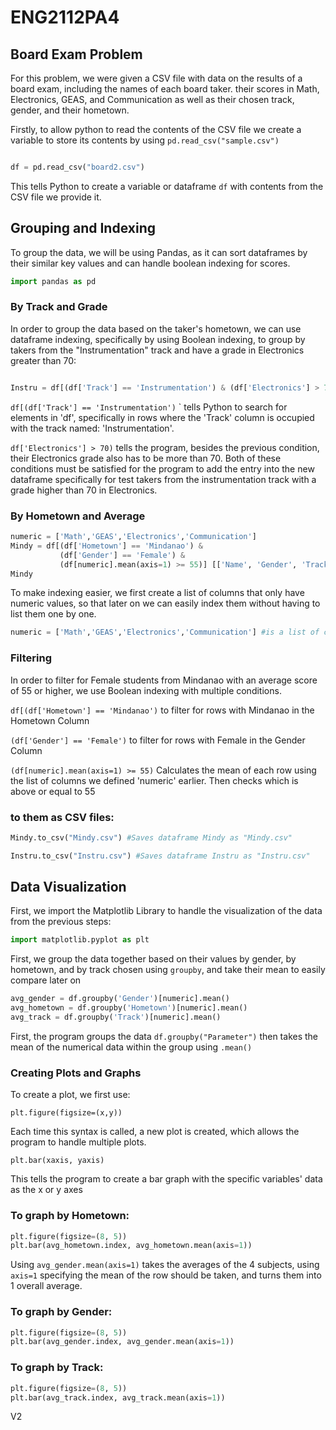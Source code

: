 # ENG2112PA4

## Board Exam Problem

For this problem, we were given a CSV file with data on the results of a board exam, including the names of each board taker.
their scores in Math, Electronics, GEAS, and Communication as well as their chosen track, gender, and their hometown. 

Firstly, to allow python to read the contents of the CSV file we create a variable to store its contents by using `pd.read_csv("sample.csv")`

```python

df = pd.read_csv("board2.csv")

```

This tells Python to create a variable or dataframe `df` with contents from the CSV file we provide it.

## Grouping and Indexing 

To group the data, we will be using Pandas, as it can sort dataframes by their similar key values and can handle boolean indexing for scores.

```Python
import pandas as pd
```

### By Track and Grade

In order to group the data based on the taker's hometown, we can use dataframe indexing, specifically by using Boolean indexing,
to group by takers from the "Instrumentation" track and have a grade in Electronics greater than 70:

```python

Instru = df[(df['Track'] == 'Instrumentation') & (df['Electronics'] > 70)] [['Name', 'GEAS', 'Electronics']] #creates a dataframe named "Instru" to store the  test takers who are from "Instrumentation" and have an electronics score higher than 70

```

`df[(df['Track'] == 'Instrumentation')` ` tells Python to search for elements in 'df', specifically in rows where the 'Track' column is occupied with 
the track named: 'Instrumentation'.

`df['Electronics'] > 70)` tells the program, besides the previous condition, their Electronics grade also has to be more than 70. Both of these conditions must be satisfied 
for the program to add the entry into the new dataframe specifically for test takers from the instrumentation track with a grade higher than 70 in Electronics.

### By Hometown and Average

```python
numeric = ['Math','GEAS','Electronics','Communication']
Mindy = df[(df['Hometown'] == 'Mindanao') & 
           (df['Gender'] == 'Female') &
           (df[numeric].mean(axis=1) >= 55)] [['Name', 'Gender', 'Track', 'Math']]
Mindy
```

To make indexing easier, we first create a list of columns that only have numeric values, so that later on we can easily index them without having to list them one by one.

```python
numeric = ['Math','GEAS','Electronics','Communication'] #is a list of columns with the desired numeric values.
```

### Filtering

In order to filter for Female students from Mindanao with an average score of 55 or higher, we use Boolean indexing with multiple conditions.

`df[(df['Hometown'] == 'Mindanao')` to filter for rows with Mindanao in the Hometown Column

`(df['Gender'] == 'Female')` to filter for rows with Female in the Gender Column

`(df[numeric].mean(axis=1) >= 55)` Calculates the mean of each row using the list of columns we defined 'numeric' earlier. Then checks which is above or equal to 55


### to them as CSV files:

```python
Mindy.to_csv("Mindy.csv") #Saves dataframe Mindy as "Mindy.csv"

Instru.to_csv("Instru.csv") #Saves dataframe Instru as "Instru.csv"
```

## Data Visualization

First, we import the Matplotlib Library to handle the visualization of the data from the previous steps:

```Python
import matplotlib.pyplot as plt
```

First, we group the data together based on their values by gender, by hometown, and by track chosen using `groupby`, and take their mean to easily compare later on

```Python
avg_gender = df.groupby('Gender')[numeric].mean()
avg_hometown = df.groupby('Hometown')[numeric].mean()
avg_track = df.groupby('Track')[numeric].mean()
```

First, the program groups the data `df.groupby("Parameter")` then takes the mean of the numerical data within the group using `.mean()`

### Creating Plots and Graphs
To create a plot, we first use:

`plt.figure(figsize=(x,y))`

Each time this syntax is called, a new plot is created, which allows the program to handle multiple plots.

`plt.bar(xaxis, yaxis)`

This tells the program to create a bar graph with the specific variables' data as the x or y axes

### To graph by Hometown:

```Python
plt.figure(figsize=(8, 5))
plt.bar(avg_hometown.index, avg_hometown.mean(axis=1))
```
Using `avg_gender.mean(axis=1)` takes the averages of the 4 subjects, using `axis=1` specifying the mean of the row should be taken, and turns them into 1 overall average.

### To graph by Gender:

```Python
plt.figure(figsize=(8, 5))
plt.bar(avg_gender.index, avg_gender.mean(axis=1))
```
### To graph by Track:

```Python
plt.figure(figsize=(8, 5))
plt.bar(avg_track.index, avg_track.mean(axis=1))
```

V2
